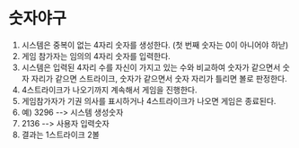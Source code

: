 # 숫자야구

1. 시스템은 중복이 없는 4자리 숫자를 생성한다. (첫 번째 숫자는 0이 아니어야 하낟)
2. 게임 참가자는 임의의 4자리 숫자를 입력한다.
3. 시스템은 입력된 4자리 수를 자신이 가지고 있는 수와 비교하여 숫자가 같으면서 숫자 자리가 같으면 스트라이크, 숫자가 같으면서 숫자 자리가 틀리면 볼로 판정한다.
4. 4스트라이크가 나오기까지 계속해서 게임을 진행한다.
5. 게임참가자가 기권 의사를 표시하거나 4스트라이크가 나오면 게임은 종료된다.
6. 예) 3296 --> 시스템 생성숫자
7.    2136 --> 사용자 입력숫자
8. 결과는 1스트라이크 2볼 
